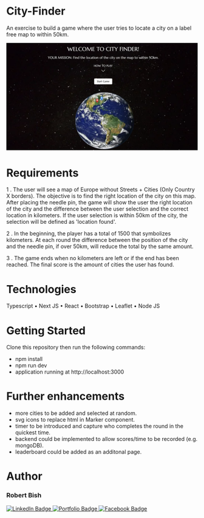 # City-Finder
An exercise to build a game where the user tries to locate a city on a label free map to within 50km.

<img src='./city-finder.png' width='800'/>

# Requirements
1 . The user will see a map of Europe without Streets + Cities (Only Country X borders). The
objective is to find the right location of the city on this map. After placing the needle pin,
the game will show the user the right location of the city and the difference between the user selection and the correct location in kilometers. If the user selection is within 50km of the city, the selection will be defined as 'location found'.

2 . In the beginning, the player has a total of 1500 that symbolizes kilometers. At each round the difference between the position of the city and the needle pin, if over 50km, will reduce the total by the same amount.

3 . The game ends when no kilometers are left or if the end has been reached. The final score is the amount of cities the user has found.

# Technologies
Typescript •
Next JS •
React • 
Bootstrap • 
Leaflet • 
Node JS

# Getting Started
Clone this repository then run the following commands: 
  - npm install
  - npm run dev
  - application running at http://localhost:3000

# Further enhancements
 - more cities to be added and selected at random.
 - svg icons to replace html in Marker component.
 - timer to be introduced and capture who completes the round in the quickest time.
 - backend could be implemented to allow scores/time to be recorded (e.g. mongoDB).
 - leaderboard could be added as an additonal page.

# Author
<h3>Robert Bish</h3>

<a href='https://www.linkedin.com/in/robert-bish-1a6a8637'>
  <img src='https://img.shields.io/badge/LinkedIn-blue?style=for-the-badge&logo=linkedin&logoColor=white' alt='LinkedIn Badge'/>
</a>
<a href='https://robertbishwebdeveloper.com'>
  <img src='https://img.shields.io/badge/Portfolio-darkgreen?style=for-the-badge&logo=portfolio&logoColor=white' alt='Portfolio Badge'/>
</a>
<a href='https://www.facebook.com/robert.bish.9'>
  <img src='https://img.shields.io/badge/Facebook-darkblue?style=for-the-badge&logo=facebook&logoColor=white' alt='Facebook Badge'/>
</a>

